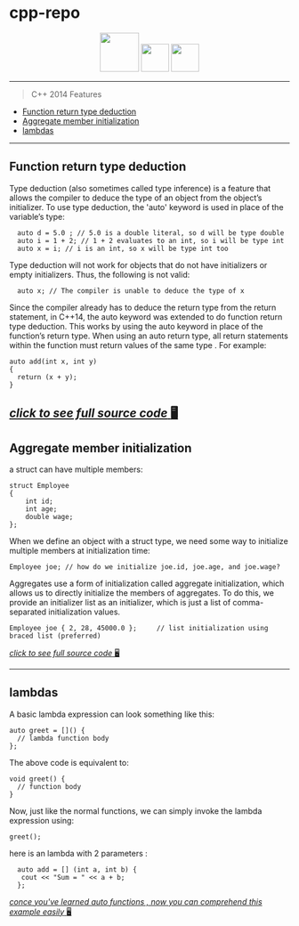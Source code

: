 # cpp-repo

<div id="badges" align="center">

  <img src="https://media.giphy.com/media/QACOVFrnxWgkkm9vAb/giphy.gif" width="70px"/>
  <img src="https://media.giphy.com/media/LgC9OQ53v5mFi/giphy.gif" width="50px"/>
    <img src="https://media.giphy.com/media/LgC9OQ53v5mFi/giphy.gif" width="50px"/>

</div>

---

>C++ 2014 Features
- [Function return type deduction](#function-return-type-deduction)
- [Aggregate member initialization](#aggregate-member-initialization)
- [lambdas](#lambdas)
---
## Function return type deduction
Type deduction (also sometimes called type inference) is a feature that allows the compiler to deduce the type of an object from the object’s initializer. To use type deduction, the 'auto' keyword is used in place of the variable’s type:

```
  auto d = 5.0 ; // 5.0 is a double literal, so d will be type double
  auto i = 1 + 2; // 1 + 2 evaluates to an int, so i will be type int
  auto x = i; // i is an int, so x will be type int too
```
Type deduction will not work for objects that do not have initializers or empty initializers. Thus, the following is not valid:
```
  auto x; // The compiler is unable to deduce the type of x

```
Since the compiler already has to deduce the return type from the return statement, in C++14, the auto keyword was extended to do function return type deduction. This works by using the auto keyword in place of the function’s return type. When using an auto return type, all return statements within the function must return values of the same type . For example:
```
auto add(int x, int y)
{
  return (x + y);
}
```
[*click to see full source code* :desktop_computer:](https://github.com/Erfan-ram/cpp-repo/blob/master/files/autoFunc.cpp)
---
## Aggregate member initialization
a struct can have multiple members:
```
struct Employee
{
    int id;
    int age;
    double wage;
};
```
When we define an object with a struct type, we need some way to initialize multiple members at initialization time:
```
Employee joe; // how do we initialize joe.id, joe.age, and joe.wage?
```
Aggregates use a form of initialization called aggregate initialization, which allows us to directly initialize the members of aggregates. To do this, we provide an initializer list as an initializer, which is just a list of comma-separated initialization values.
```
Employee joe { 2, 28, 45000.0 };     // list initialization using braced list (preferred)
```
[*click to see full source code* :desktop_computer:](https://github.com/Erfan-ram/cpp-repo/blob/master/files/aggregate.cpp)

---
## lambdas
A basic lambda expression can look something like this:
```
auto greet = []() {
  // lambda function body
};
```

The above code is equivalent to:
```
void greet() {
  // function body
}
```
Now, just like the normal functions, we can simply invoke the lambda expression using:
```
greet();
```

here is an lambda with 2 parameters :
```
  auto add = [] (int a, int b) {
   cout << "Sum = " << a + b;
  };
```

[*conce you've learned auto functions , now you can comprehend this example easily* :desktop_computer:](https://github.com/Erfan-ram/cpp-repo/blob/master/files/lambda-plus.cpp)
